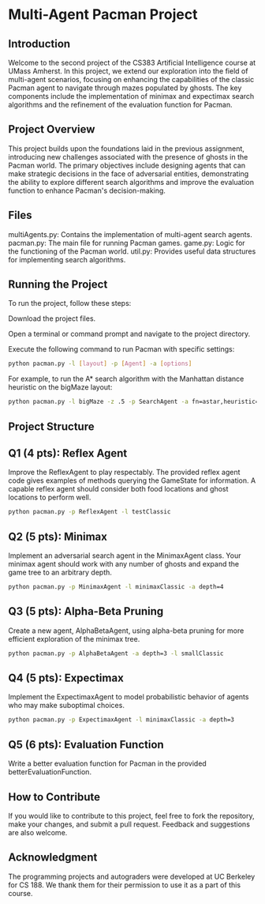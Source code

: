 
# Multi-Agent Pacman Project
## Introduction
Welcome to the second project of the CS383 Artificial Intelligence course at UMass Amherst. In this project, we extend our exploration into the field of multi-agent scenarios, focusing on enhancing the capabilities of the classic Pacman agent to navigate through mazes populated by ghosts. The key components include the implementation of minimax and expectimax search algorithms and the refinement of the evaluation function for Pacman.

## Project Overview
This project builds upon the foundations laid in the previous assignment, introducing new challenges associated with the presence of ghosts in the Pacman world. The primary objectives include designing agents that can make strategic decisions in the face of adversarial entities, demonstrating the ability to explore different search algorithms and improve the evaluation function to enhance Pacman's decision-making.

## Files
multiAgents.py: Contains the implementation of multi-agent search agents.
pacman.py: The main file for running Pacman games.
game.py: Logic for the functioning of the Pacman world.
util.py: Provides useful data structures for implementing search algorithms.

## Running the Project
To run the project, follow these steps:

Download the project files.

Open a terminal or command prompt and navigate to the project directory.

Execute the following command to run Pacman with specific settings:

```bash
python pacman.py -l [layout] -p [Agent] -a [options]
```
For example, to run the A* search algorithm with the Manhattan distance heuristic on the bigMaze layout:

```bash
python pacman.py -l bigMaze -z .5 -p SearchAgent -a fn=astar,heuristic=manhattanHeuristic
```

## Project Structure
## Q1 (4 pts): Reflex Agent
Improve the ReflexAgent to play respectably. The provided reflex agent code gives examples of methods querying the GameState for information. A capable reflex agent should consider both food locations and ghost locations to perform well.

```bash
python pacman.py -p ReflexAgent -l testClassic
```

## Q2 (5 pts): Minimax
Implement an adversarial search agent in the MinimaxAgent class. Your minimax agent should work with any number of ghosts and expand the game tree to an arbitrary depth.

```bash
python pacman.py -p MinimaxAgent -l minimaxClassic -a depth=4
```

## Q3 (5 pts): Alpha-Beta Pruning
Create a new agent, AlphaBetaAgent, using alpha-beta pruning for more efficient exploration of the minimax tree.

```bash
python pacman.py -p AlphaBetaAgent -a depth=3 -l smallClassic
```

## Q4 (5 pts): Expectimax
Implement the ExpectimaxAgent to model probabilistic behavior of agents who may make suboptimal choices.

```bash
python pacman.py -p ExpectimaxAgent -l minimaxClassic -a depth=3
```
## Q5 (6 pts): Evaluation Function
Write a better evaluation function for Pacman in the provided betterEvaluationFunction.

## How to Contribute
If you would like to contribute to this project, feel free to fork the repository, make your changes, and submit a pull request. Feedback and suggestions are also welcome.

## Acknowledgment
The programming projects and autograders were developed at UC Berkeley for CS 188. We thank them for their permission to use it as a part of this course.

